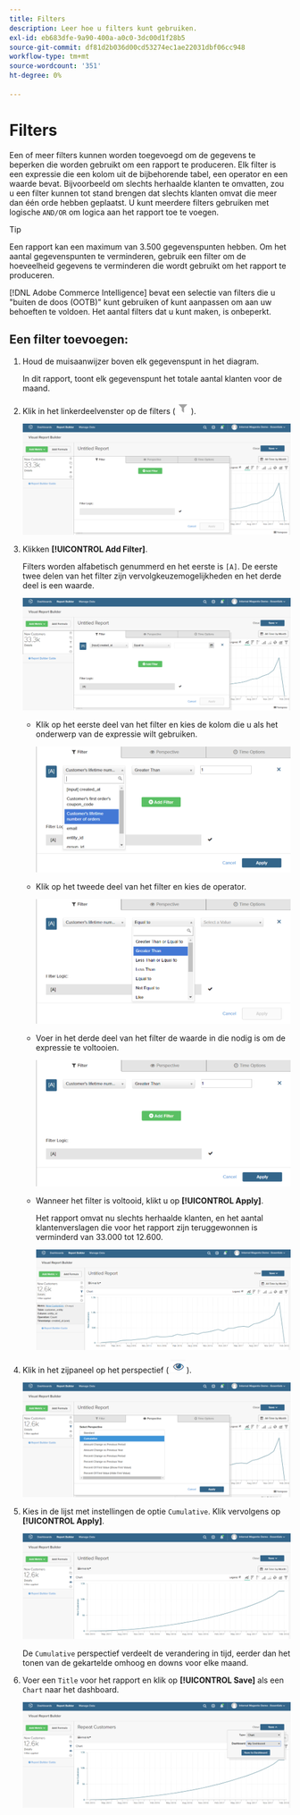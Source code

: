 ```yaml
---
title: Filters
description: Leer hoe u filters kunt gebruiken.
exl-id: eb683dfe-9a90-400a-a0c0-3dc00d1f28b5
source-git-commit: df81d2b036d00cd53274ec1ae22031dbf06cc948
workflow-type: tm+mt
source-wordcount: '351'
ht-degree: 0%

---
```


# Filters

Een of meer filters kunnen worden toegevoegd om de gegevens te beperken die worden gebruikt om een rapport te produceren. Elk filter is een expressie die een kolom uit de bijbehorende tabel, een operator en een waarde bevat. Bijvoorbeeld om slechts herhaalde klanten te omvatten, zou u een filter kunnen tot stand brengen dat slechts klanten omvat die meer dan één orde hebben geplaatst. U kunt meerdere filters gebruiken met logische `AND/OR` om logica aan het rapport toe te voegen.

>[!TIP]
>
>Een rapport kan een maximum van 3.500 gegevenspunten hebben. Om het aantal gegevenspunten te verminderen, gebruik een filter om de hoeveelheid gegevens te verminderen die wordt gebruikt om het rapport te produceren.

[!DNL Adobe Commerce Intelligence] bevat een selectie van filters die u &quot;buiten de doos (OOTB)&quot; kunt gebruiken of kunt aanpassen om aan uw behoeften te voldoen. Het aantal filters dat u kunt maken, is onbeperkt.

## Een filter toevoegen:

1. Houd de muisaanwijzer boven elk gegevenspunt in het diagram.

   In dit rapport, toont elk gegevenspunt het totale aantal klanten voor de maand.

1. Klik in het linkerdeelvenster op de filters (![](../../assets/magento-bi-btn-filter.png)).

   ![Filter toevoegen](../../assets/magento-bi-report-builder-filter-add.png)

1. Klikken **[!UICONTROL Add Filter]**.

   Filters worden alfabetisch genummerd en het eerste is `[A]`. De eerste twee delen van het filter zijn vervolgkeuzemogelijkheden en het derde deel is een waarde.

   ![](../../assets/magento-bi-report-builder-filter-add-a.png)

   * Klik op het eerste deel van het filter en kies de kolom die u als het onderwerp van de expressie wilt gebruiken.

      ![Eerste deel van filter kiezen](../../assets/magento-bi-report-builder-filter-part1.png)

   * Klik op het tweede deel van het filter en kies de operator.

      ![De operator kiezen](../../assets/magento-bi-report-builder-filter-part2.png)

   * Voer in het derde deel van het filter de waarde in die nodig is om de expressie te voltooien.

      ![Voer de waarde in](../../assets/magento-bi-report-builder-filter-part3.png)

   * Wanneer het filter is voltooid, klikt u op **[!UICONTROL Apply]**.

      Het rapport omvat nu slechts herhaalde klanten, en het aantal klantenverslagen die voor het rapport zijn teruggewonnen is verminderd van 33.000 tot 12.600.

      ![Gefilterd rapport](../../assets/magento-bi-report-builder-filter-report.png)<!--{: .zoom}-->

1. Klik in het zijpaneel op het perspectief ( ![](../../assets/magento-bi-btn-perspective.png)).

   ![Perspectief](../../assets/magento-bi-report-builder-filter-perspective.png)<!--{: .zoom}-->

1. Kies in de lijst met instellingen de optie `Cumulative`. Klik vervolgens op **[!UICONTROL Apply]**.

   ![Cumulatief perspectief](../../assets/magento-bi-report-builder-filter-perspective-cumulative.png)

   De `Cumulative` perspectief verdeelt de verandering in tijd, eerder dan het tonen van de gekartelde omhoog en downs voor elke maand.

1. Voer een `Title` voor het rapport en klik op **[!UICONTROL Save]** als een `Chart` naar het dashboard.

   ![Opslaan naar dashboard](../../assets/magento-bi-report-builder-filter-perspective-cumulative-save.png)
